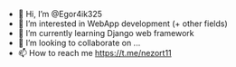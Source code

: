 - 👋 Hi, I’m @Egor4ik325
- 👀 I’m interested in WebApp development (+ other fields)
- 🌱 I’m currently learning Django web framework
- 💞️ I’m looking to collaborate on ...
- 📫 How to reach me https://t.me/nezort11

<!---
Egor4ik325/Egor4ik325 is a ✨ special ✨ repository because its `README.md` (this file) appears on your GitHub profile.
You can click the Preview link to take a look at your changes.
--->
